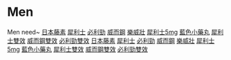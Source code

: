 # Men
Men need~
<a href="https://www.rivaa.com">日本藤素</a>
<a href="https://www.rivaa.com">犀利士</a>
<a href="https://www.rivaa.com">必利勁</a>
<a href="https://www.rivaa.com">威而鋼</a>
<a href="https://www.rivaa.com">樂威壯</a>
<a href="https://www.rivaa.com">犀利士5mg</a>
<a href="https://www.rivaa.com">藍色小藥丸</a>
<a href="https://www.rivaa.com">犀利士雙效</a>
<a href="https://www.rivaa.com">威而鋼雙效</a>
<a href="https://www.rivaa.com">必利勁雙效</a>
<a href="http://metrologiawg.hospedagemdesites.ws">日本藤素</a>
<a href="http://metrologiawg.hospedagemdesites.ws">犀利士</a>
<a href="http://metrologiawg.hospedagemdesites.ws">必利勁</a>
<a href="http://metrologiawg.hospedagemdesites.ws">威而鋼</a>
<a href="http://metrologiawg.hospedagemdesites.ws">樂威壯</a>
<a href="http://metrologiawg.hospedagemdesites.ws">犀利士5mg</a>
<a href="http://metrologiawg.hospedagemdesites.ws">藍色小藥丸</a>
<a href="http://metrologiawg.hospedagemdesites.ws">犀利士雙效</a>
<a href="http://metrologiawg.hospedagemdesites.ws">威而鋼雙效</a>
<a href="http://metrologiawg.hospedagemdesites.ws">必利勁雙效</a>
